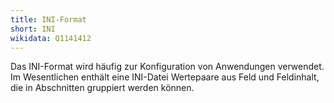 ```yaml
---
title: INI-Format
short: INI
wikidata: Q1141412
---
```


Das INI-Format wird häufig zur Konfiguration von Anwendungen verwendet. Im
Wesentlichen enthält eine INI-Datei Wertepaare aus Feld und Feldinhalt, die in
Abschnitten gruppiert werden können.

